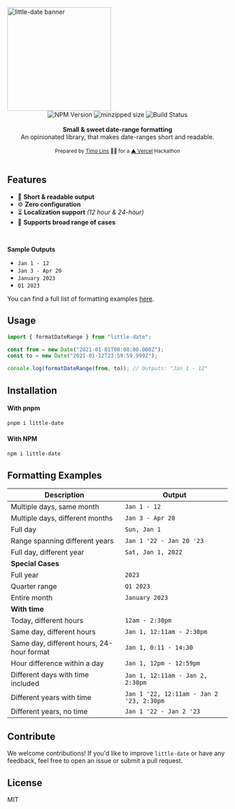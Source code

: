 <img height="237px" alt="little-date banner" src="https://github.com/timolins/little-date/raw/main/.github/banner.png"/>

<div align="center">
    <img src="https://badgen.net/npm/v/little-date" alt="NPM Version" />
  <img src="https://badgen.net/bundlephobia/minzip/little-date" alt="minzipped size"/>
    <img src="https://github.com/timolins/little-date/workflows/CI/badge.svg" alt="Build Status" />
</a>
</div>
<br />

<div align="center"><strong>Small & sweet date-range formatting</strong></div>
<div align="center">An opinionated library, that makes date-ranges short and readable.</div>

<br />
<div align="center">
  <sub>Prepared by <a href="https://x.com/timolins">Timo Lins</a> 👨‍🍳 for a <a href="https://vercel.com/?ref=little-date">▲ Vercel</a> Hackathon</sub>
</div>

<br />

## Features

- 📖 **Short & readable output**
- ⚙️ **Zero configuration**
- ⏳ **Localization support** _(12 hour & 24-hour)_
- 📅 **Supports broad range of cases**

</br>

**Sample Outputs**

- `Jan 1 - 12`
- `Jan 3 - Apr 20`
- `January 2023`
- `Q1 2023`

You can find a full list of formatting examples [here](#formatting-examples).

## Usage

```js
import { formatDateRange } from "little-date";

const from = new Date("2021-01-01T00:00:00.000Z");
const to = new Date("2021-01-12T23:59:59.999Z");

console.log(formatDateRange(from, to)); // Outputs: "Jan 1 - 12"
```

## Installation

#### With pnpm

```sh
pnpm i little-date
```

#### With NPM

```sh
npm i little-date
```

## Formatting Examples

| Description                               | Output                                   |
| ----------------------------------------- | ---------------------------------------- |
| Multiple days, same month                 | `Jan 1 - 12`                             |
| Multiple days, different months           | `Jan 3 - Apr 20`                         |
| Full day                                  | `Sun, Jan 1`                             |
| Range spanning different years            | `Jan 1 '22 - Jan 20 '23`                 |
| Full day, different year                  | `Sat, Jan 1, 2022`                       |
| **Special Cases**                         |                                          |
| Full year                                 | `2023`                                   |
| Quarter range                             | `Q1 2023`                                |
| Entire month                              | `January 2023`                           |
| **With time**                             |                                          |
| Today, different hours                    | `12am - 2:30pm`                          |
| Same day, different hours                 | `Jan 1, 12:11am - 2:30pm`                |
| Same day, different hours, 24-hour format | `Jan 1, 0:11 - 14:30`                    |
| Hour difference within a day              | `Jan 1, 12pm - 12:59pm`                  |
| Different days with time included         | `Jan 1, 12:11am - Jan 2, 2:30pm`         |
| Different years with time                 | `Jan 1 '22, 12:11am - Jan 2 '23, 2:30pm` |
| Different years, no time                  | `Jan 1 '22 - Jan 2 '23`                  |

## Contribute

We welcome contributions! If you'd like to improve `little-date` or have any feedback, feel free to open an issue or submit a pull request.

## License

MIT
